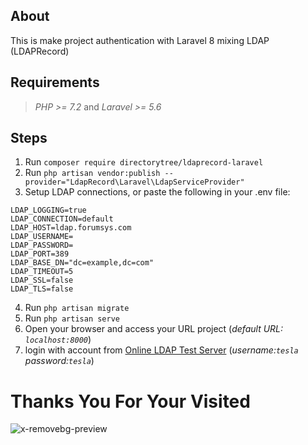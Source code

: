 ## **About**
This is make project authentication with Laravel 8 mixing LDAP (LDAPRecord)


## **Requirements**
> _PHP >= 7.2_ and _Laravel >= 5.6_


## **Steps**
1. Run `composer require directorytree/ldaprecord-laravel`
2. Run `php artisan vendor:publish --provider="LdapRecord\Laravel\LdapServiceProvider"`
3. Setup LDAP connections, or paste the following in your .env file:
```
LDAP_LOGGING=true
LDAP_CONNECTION=default
LDAP_HOST=ldap.forumsys.com
LDAP_USERNAME=
LDAP_PASSWORD=
LDAP_PORT=389
LDAP_BASE_DN="dc=example,dc=com"
LDAP_TIMEOUT=5
LDAP_SSL=false
LDAP_TLS=false  
```
4. Run `php artisan migrate`
5. Run `php artisan serve`
6. Open your browser and access your URL project (*default URL: `localhost:8000`*) 
7. login with account from [Online LDAP Test Server](https://www.forumsys.com/2014/02/22/online-ldap-test-server/) (*username:`tesla` password:`tesla`*)

##
##

# Thanks You For Your Visited
![x-removebg-preview](https://user-images.githubusercontent.com/48183946/151840611-ac4fb7a4-d2c1-4ba3-9893-17dc28fa9d6a.png)
